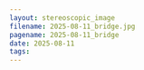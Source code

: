 ```yaml
---
layout: stereoscopic_image
filename: 2025-08-11_bridge.jpg
pagename: 2025-08-11_bridge
date: 2025-08-11
tags:
---
```


